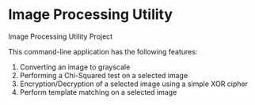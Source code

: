 # Image Processing Utility
Image Processing Utility Project

This command-line application has the following features:
1. Converting an image to grayscale
2. Performing a Chi-Squared test on a selected image
3. Encryption/Decryption of a selected image using a simple XOR cipher
4. Perform template matching on a selected image
